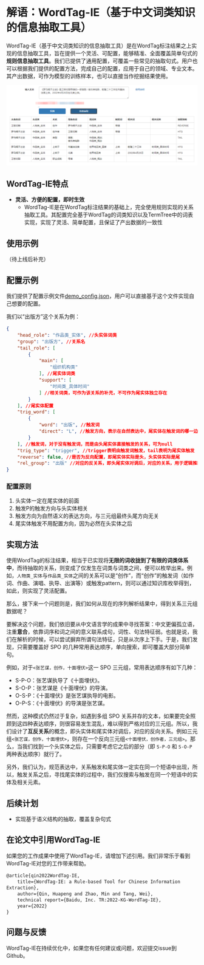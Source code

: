 # 解语：WordTag-IE（基于中文词类知识的信息抽取工具）

WordTag-IE（基于中文词类知识的信息抽取工具）是在WordTag标注结果之上实现的信息抽取工具，旨在提供一个灵活、可配置，能够精准、全面覆盖简单句式的**规则信息抽取工具**。我们已提供了通用配置，可覆盖一些常见的抽取句式。用户也可以根据我们提供的配置方法，完成自己的配置，应用于自己的领域、专业文本。其产出数据，可作为模型的训练样本，也可以直接当作挖掘结果使用。

![](../doc/img/wordtag-ie-example.png)

## WordTag-IE特点

- **灵活、方便的配置，即时生效**
  - WordTag-IE是在WordTag标注结果的基础上，完全使用规则实现的关系抽取工具。其配置完全基于WordTag的词类知识以及TermTree中的词表实现，实现了灵活、简单配置，且保证了产出数据的一致性

## 使用示例

（待上线后补充）

## 配置示例

我们提供了配置示例文件[demo_config.json](./demo_config.json)，用户可以直接基于这个文件实现自己想要的配置。

我们以“出版方”这个关系为例：

```json
{
    "head_role": "作品类_实体", //头实体词类
    "group": "出版方", //关系名
    "tail_role": [
        {
            "main": [
                "组织机构类"
            ], //尾实体词类
            "support": [
                "时间类_具体时间"
            ] //相关词类，可作为该关系的补充，不可作为尾实体独立存在
        }
    ], //尾实体配置
    "trig_word": [
        {
            "word": "出版", //触发词
            "direct": "L", //触发方向，表示在自然表达中，尾实体在触发词的哪一边，L为左，R为右，B为双向都有可能
        }
    ], //触发词，对于没有触发词，而是由头尾实体直接触发的关系，可为null
    "trig_type": "trigger", //trigger表明由触发词触发，tail表明为尾实体触发
    "reverse": false, //是否为反向配置，即尾实体实际是头，头实体实际是尾
    "rel_group": "出版" //对应的反关系，即头尾实体对调后，对应的关系，用于逻辑推断
}
```

### 配置原则

1. 头实体一定在尾实体的前面
2. 触发P的触发方向与头实体相关
3. 触发方向为自然语义的表达方向，与三元组最终头尾方向无关
4. 尾实体触发不用配置方向，因为必然在头实体之后

## 实现方法

使用WordTag的标注结果，相当于已实现将**无限的词收拢到了有限的词类体系中**，而待抽取的关系，则变成了仅发生在词类与词类之间，便可以枚举出来。例如，`人物类_实体`与`作品类_实体`之间的关系可以是“创作”，而“创作”的触发词（如作词、作曲、演唱、执导、出演等）或触发pattern，则可以通过知识库枚举得到，如此，则实现了灵活配置。

那么，接下来一个问题则是，我们如何从现在的序列解析结果中，得到关系三元组数据呢？

要解决这个问题，我们依旧要从中文语言学的成果中寻找答案：中文更偏孤立语，注重**意合**，依靠词序和词之间的意义联系成句，词性、句法特征弱。也就是说，我们在解析的时候，可以尝试摒弃所谓句法特征，只是从次序上下手。于是，我们发现，只需要覆盖好 SPO 的几种常用表达顺序，单向搜索，即可覆盖大部分简单句。

例如，对于`<张艺谋，创作，十面埋伏>`这一 SPO 三元组，常用表达顺序有如下几种：

- S-P-O：张艺谋执导了《十面埋伏》。
- S-O-P：张艺谋是《十面埋伏》的导演。
- O-S-P：《十面埋伏》是张艺谋执导的电影。
- O-P-S：《十面埋伏》的导演是张艺谋。

然而，这种模式仍然过于复杂，如遇到多组 SPO 关系并存的文本，如果要完全照顾到这四种表达顺序，则很容易发生混乱，难以得到严格对应的三元组。所以，我们设计了**互反关系**的概念，即头实体和尾实体对调后，对应的反向关系。例如三元组`<张艺谋，创作，十面埋伏>`，则存在一个反向三元组`<十面埋伏，创作者，三元组>`。那么，当我们找到一个头实体之后，只需要考虑它之后的部分（即 `S-P-O` 和 `S-O-P` 两种表达顺序）就行了。

另外，我们认为，规范表达中，关系触发和尾实体一定实在同一个短语中出现，所以，触发关系之后，寻找尾实体的过程中，我们仅搜索与触发在同一个短语中的实体及相关元素。

## 后续计划

- 实现基于语义结构的抽取，覆盖复杂句式

## 在论文中引用WordTag-IE

如果您的工作成果中使用了WordTag-IE，请增加下述引用。我们非常乐于看到WordTag-IE对您的工作带来帮助。

```
@article{qin2022WordTag-IE,
    title={WordTag-IE: a Rule-based Tool for Chinese Information Extraction},
    author={Qin, Huapeng and Zhao, Min and Tang, Wei},
    technical report={Baidu, Inc. TR:2022-KG-WordTag-IE},
    year={2022}
}
```

## 问题与反馈

WordTag-IE在持续优化中，如果您有任何建议或问题，欢迎提交issue到Github。